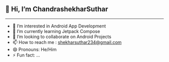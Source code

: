 ## 👋 Hi, I’m ChandrashekharSuthar

---


- 👀 I’m interested in Android App Development
- 🌱 I’m currently learning Jetpack Compose
- 💞️ I’m looking to collaborate on Android Projects
- 📫 How to reach me : shekharsuthar234@gmail.com
- 😄 Pronouns: He/Him
- ⚡ Fun fact: ...

<!---
ChandrashekharSuthar/ChandrashekharSuthar is a ✨ special ✨ repository because its `README.md` (this file) appears on your GitHub profile.
You can click the Preview link to take a look at your changes.
--->

